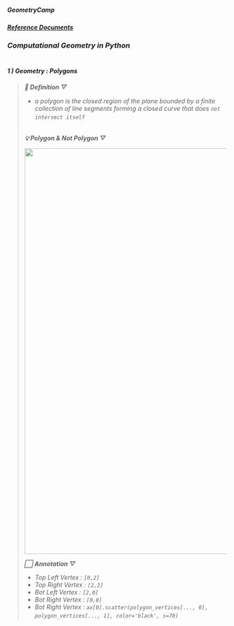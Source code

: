 ##### ___GeometryCamp___
##### _[Reference Documents](https://github.com/tylerjereddy/pycon-2016)_
### ___Computational Geometry in Python___ 
#  
#### ___1 ) Geometry : Polygons___<br>


>  ___🔶 Definition ▽___　
>  - _a polygon is the closed region of the plane bounded by a finite collection of line segments forming a closed curve that does `not intersect itself`_
> 　<br><br>
> 
>  ___💡 Polygon & Not Polygon ▽___
> 
> <p align="center"><img src="https://user-images.githubusercontent.com/83874157/129742828-076e8757-4100-4afc-895b-f987c13c53b0.png" width="930px"></p>
> 
> ___⬜ Annotation ▽___
> - _Top Left Vertex : `[0,2]`_ 
> - _Top Right Vertex : `[2,2]`_ 
> - _Bot Left Vertex : `[2,0]`_ 
> - _Bot Right Vertex : `[0,0]`_ 
> - _Bot Right Vertex : `ax[0].scatter(polygon_vertices[..., 0], polygon_vertices[..., 1], color='black', s=70)`_ 
> 　
<br>


